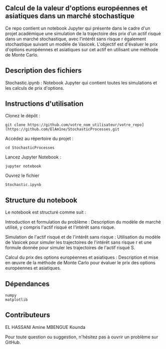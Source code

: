 ## Calcul de la valeur d'options européennes et asiatiques dans un marché stochastique
Ce repo contient un notebook Jupyter qui présente dans le cadre d'un projet académique une simulation de la trajectoire des prix d'un actif risqué dans un marché stochastique, avec l'intérêt sans risque r également stochastique suivant un modèle de Vasicek. L'objectif est d'évaluer le prix d'options européennes et asiatiques sur cet actif en utilisant une méthode de Monte Carlo.

## Description des fichiers
Stochastic.ipynb : Notebook Jupyter qui contient toutes les simulations et les calculs de prix d'options.

## Instructions d'utilisation
Clonez le dépôt : 
```
git clone https://github.com/votre_nom_utilisateur/votre_repo](https://github.com/ElAm1ne/StochasticProcesses.git
```

Accédez au répertoire du projet : 
```
cd StochasticProcesses
```

Lancez Jupyter Notebook : 
```
jupyter notebook
```

Ouvrez le fichier 
```
Stochastic.ipynb
```

## Structure du notebook
Le notebook est structuré comme suit :

Introduction et formulation du problème : Description du modèle de marché utilisé, y compris l'actif risqué et l'intérêt sans risque.

Simulation de l'actif risqué et de l'intérêt sans risque : Utilisation du modèle de Vasicek pour simuler les trajectoires de l'intérêt sans risque r et une formule donnée pour simuler les trajectoires de l'actif risqué S.

Calcul du prix des options européennes et asiatiques : Description et mise en œuvre de la méthode de Monte Carlo pour évaluer le prix des options européennes et asiatiques.

## Dépendances
```
numpy
matplotlib
```


## Contributeurs
EL HASSANI Amine
MBENGUE Kounda

Pour toute question ou suggestion, n'hésitez pas à ouvrir un problème sur GitHub.
